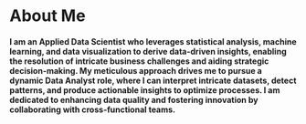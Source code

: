 # About Me
#### I am an Applied Data Scientist who leverages statistical analysis, machine learning, and data visualization to derive data-driven insights, enabling the resolution of intricate business challenges and aiding strategic decision-making. My meticulous approach drives me to pursue a dynamic Data Analyst role, where I can interpret intricate datasets, detect patterns, and produce actionable insights to optimize processes. I am dedicated to enhancing data quality and fostering innovation by collaborating with cross-functional teams.
